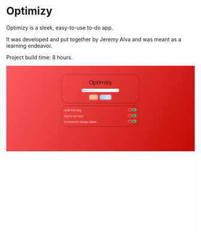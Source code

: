 # Optimizy

Optimizy is a sleek, easy-to-use to-do app. 

It was developed and put together by Jeremy Alva and was meant as a learning endeavor.

Project build time: 8 hours.

![Optimizy](https://github.com/jeremyalv/optimizy/blob/master/interface.png?raw=true)
